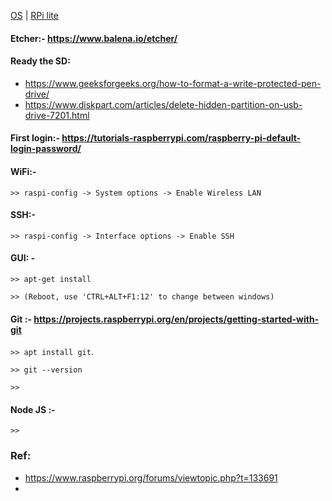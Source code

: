 
[OS](https://www.raspberrypi.org/software/operating-systems/) | 
[RPi lite](https://downloads.raspberrypi.org/raspios_lite_armhf/images/raspios_lite_armhf-2021-05-28/2021-05-07-raspios-buster-armhf-lite.zip)

#### Etcher:- https://www.balena.io/etcher/

#### Ready the SD:
  - https://www.geeksforgeeks.org/how-to-format-a-write-protected-pen-drive/
  - https://www.diskpart.com/articles/delete-hidden-partition-on-usb-drive-7201.html

#### First login:- https://tutorials-raspberrypi.com/raspberry-pi-default-login-password/

#### WiFi:- 
`>> raspi-config -> System options -> Enable Wireless LAN`

#### SSH:- 
`>> raspi-config -> Interface options -> Enable SSH`

#### GUI: - 
`>> apt-get install `

`>> (Reboot, use 'CTRL+ALT+F1:12' to change between windows)`

#### Git :- https://projects.raspberrypi.org/en/projects/getting-started-with-git
`>> apt install git`.

`>> git --version`

`>> `

#### Node JS :- 
`>> `


### Ref:
  - https://www.raspberrypi.org/forums/viewtopic.php?t=133691
  - 

